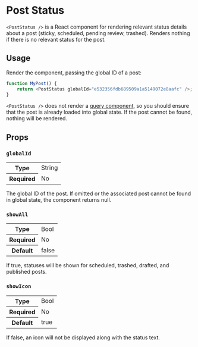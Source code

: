 # Post Status

`<PostStatus />` is a React component for rendering relevant status details about a post (sticky, scheduled, pending review, trashed). Renders nothing if there is no relevant status for the post.

## Usage

Render the component, passing the global ID of a post:

```js
function MyPost() {
	return <PostStatus globalId="e532356fdb689509a1a5149072e8aafc" />;
}
```

`<PostStatus />` does not render a [query component](https://github.com/Automattic/wp-calypso/blob/HEAD/docs/our-approach-to-data.md#query-components), so you should ensure that the post is already loaded into global state. If the post cannot be found, nothing will be rendered.

## Props

### `globalId`

<table>
	<tr><th>Type</th><td>String</td></tr>
	<tr><th>Required</th><td>No</td></tr>
</table>

The global ID of the post. If omitted or the associated post cannot be found in global state, the component returns null.

### `showAll`

<table>
	<tr><th>Type</th><td>Bool</td></tr>
	<tr><th>Required</th><td>No</td></tr>
	<tr><th>Default</th><td>false</td></tr>
</table>

If true, statuses will be shown for scheduled, trashed, drafted, and published posts.

### `showIcon`

<table>
	<tr><th>Type</th><td>Bool</td></tr>
	<tr><th>Required</th><td>No</td></tr>
	<tr><th>Default</th><td>true</td></tr>
</table>

If false, an icon will not be displayed along with the status text.

